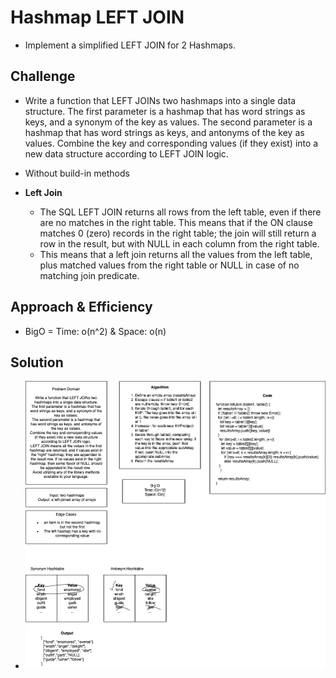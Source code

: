 # Hashmap LEFT JOIN

+ Implement a simplified LEFT JOIN for 2 Hashmaps.

## Challenge

+ Write a function that LEFT JOINs two hashmaps into a single data structure.
The first parameter is a hashmap that has word strings as keys, and a synonym of the key as values.
The second parameter is a hashmap that has word strings as keys, and antonyms of the key as values.
Combine the key and corresponding values (if they exist) into a new data structure according to LEFT JOIN logic.
+ Without build-in methods

+ **Left Join**
  + The SQL LEFT JOIN returns all rows from the left table, even if there are no matches in the right table. This means that if the ON clause matches 0 (zero) records in the right table; the join will still return a row in the result, but with NULL in each column from the right table.
  + This means that a left join returns all the values from the left table, plus matched values from the right table or NULL in case of no matching join predicate.

## Approach & Efficiency

+ BigO = Time: o(n^2) & Space: o(n)

## Solution

+ ![leftJoin](assets/CC33.png)